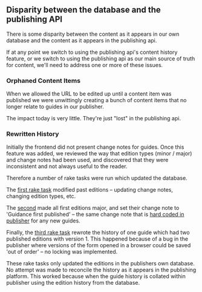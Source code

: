 ## Disparity between the database and the publishing API

There is some disparity between the content as it appears in our own database
and the content as it appears in the publishing api.

If at any point we switch to using the publishing api's content history feature,
or we switch to using the publishing api as our main source of truth for
content, we'll need to address one or more of these issues.

### Orphaned Content Items

When we allowed the URL to be edited up until a content item was published we
were unwittingly creating a bunch of content items that no longer relate to
guides in our publisher.

The impact today is very little. They're just "lost" in the publishing api.

### Rewritten History

Initially the frontend did not present change notes for guides. Once this
feature was added, we reviewed the way that edition types (minor / major) and
change notes had been used, and discovered that they were inconsistent and not
always useful to the reader.

Therefore a number of rake tasks were run which updated the database.

The [first rake task][migrate-change-notes] modified past editions – updating
change notes, changing edition types, etc.

The [second][make-first-editions-major] made all first editions major, and set
their change note to 'Guidance first published' – the same change note that is
[hard coded in publisher][default-change-note] for any new guides.

Finally, the [third rake task][fix-how-to-host] rewrote the history of one guide
which had two published editions with version 1. This happened because of a bug
in the publisher where versions of the form opened in a browser could be saved 
'out of order' – no locking was implemented.

These rake tasks only updated the editions in the publishers own database. No
attempt was made to reconcile the history as it appears in the publishing
platform. This worked because when the guide history is collated within
publisher using the edition history from the database.


[migrate-change-notes]: https://github.com/alphagov/service-manual-publisher/blob/7bf9a71737354096ca7c3e32fe940a822c8933a8/lib/tasks/migrate_change_notes.rake
[make-first-editions-major]: https://github.com/alphagov/service-manual-publisher/blob/master/lib/tasks/make_first_editions_major.rake
[fix-how-to-host]: https://github.com/alphagov/service-manual-publisher/blob/master/lib/tasks/fix_how_to_host_your_service_history.rake
[default-change-note]: https://github.com/alphagov/service-manual-publisher/blob/afd3952158024445b53833a02f8a2f637bac7ac9/app/forms/base_guide_form.rb#L113-L115
